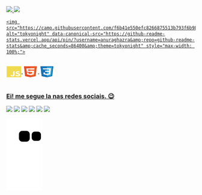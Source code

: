 <div>
  <a href="https://github.com/Gabriel-Beck-Duarte">
  <img height="180em" src="https://github-readme-stats.vercel.app/api?username=Gabriel-Beck-Duarte&show_icons=true&theme=tokyonight&include_all_commits=true&count_private=true"/>
  <img height="180em" src="https://github-readme-stats.vercel.app/api/top-langs/?username=Gabriel-Beck-Duarte&layout=compact&langs_count=6&theme=tokyonight"/>
    
    <img src="https://camo.githubusercontent.com/f6b41e550efc8266875513b793f6b9815db931f8f900dc4a7b275eb5e2556085/68747470733a2f2f6769746875622d726561646d652d73746174732e76657263656c2e6170702f6170692f70696e2f3f757365726e616d653d616e7572616768617a7261267265706f3d6769746875622d726561646d652d73746174732663616368655f7365636f6e64733d3836343030267468656d653d746f6b796f6e69676874" alt="tokyonight" data-canonical-src="https://github-readme-stats.vercel.app/api/pin/?username=anuraghazra&amp;repo=github-readme-stats&amp;cache_seconds=86400&amp;theme=tokyonight" style="max-width: 100%;">
    
</div>
  
<div style="display: inline_block"><br>
  <img align="center" alt="Js" height="30" width="40" src="https://raw.githubusercontent.com/devicons/devicon/master/icons/javascript/javascript-plain.svg">
  <img align="center" alt="HTML" height="30" width="40" src="https://raw.githubusercontent.com/devicons/devicon/master/icons/html5/html5-original.svg">
  <img align="center" alt="CSS" height="30" width="40" src="https://raw.githubusercontent.com/devicons/devicon/master/icons/css3/css3-original.svg">
</div>
 
 <br>
 
  ### Ei! me segue la nas redes sociais. 😉
 
<div> 
  <a href="https://www.instagram.com/gabrielbeck17/" target="_blank"><img src="https://img.shields.io/badge/Instagram-E4405F?style=for-the-badge&logo=instagram&logoColor=white" target="_blank"></a> 
  <a href="https://www.facebook.com/profile.php?id=100007436316090" target="_blank"><img src="https://img.shields.io/badge/Facebook-1877F2?style=for-the-badge&logo=facebook&logoColor=white" target="_blank"></a>
  <a href = "https://www.tiktok.com/@gabrielbeckduarte" target="_blank"><img src="https://img.shields.io/badge/TikTok-000000?style=for-the-badge&logo=tiktok&logoColor=white" target="_blank"></a>
  <a href="https://discord.com/channels/@me" target="_blank"><img src="https://img.shields.io/badge/Discord-7289DA?style=for-the-badge&logo=discord&logoColor=white" target="_blank"></a> 
   <a href="https://web.telegram.org/z/" target="_blank"><img src="https://img.shields.io/badge/Telegram-2CA5E0?style=for-the-badge&logo=telegram&logoColor=white" target="_blank"></a> 
   <a href="https://mail.google.com/mail/u/0/#inbox" target="_blank"><img src="https://img.shields.io/badge/Gmail-D14836?style=for-the-badge&logo=gmail&logoColor=white" target="_blank"></a> 
 
  ![Snake animation](https://github.com/Gabriel-Beck-Duarte/Gabriel-Beck-Duarte/blob/output/github-contribution-grid-snake.svg)

</div>
